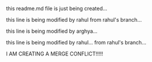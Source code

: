 this readme.md file is just being created...

this line is being modified by rahul from rahul's branch...

this line is being modified by arghya...

this line is being modified by rahul... from rahul's branch...

I AM CREATING A MERGE CONFLICT!!!!!
